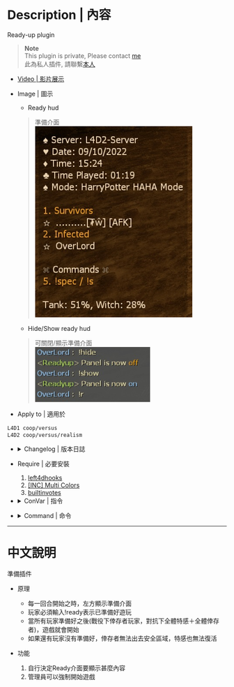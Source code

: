 # Description | 內容
Ready-up plugin

> __Note__ <br/>
This plugin is private, Please contact [me](https://github.com/fbef0102/Game-Private_Plugin#私人插件列表-private-plugins-list)<br/>
此為私人插件, 請聯繫[本人](https://github.com/fbef0102/Game-Private_Plugin#私人插件列表-private-plugins-list)

* [Video | 影片展示](https://youtu.be/nXyZeUA9Rx0)

* Image | 圖示
	* Ready hud
	> 準備介面
	<br/>![readyup_1](image/readyup_1.jpg)
	* Hide/Show ready hud
	> 可關閉/顯示準備介面
	<br/>![readyup_2](image/readyup_2.jpg)

* Apply to | 適用於
```
L4D1 coop/versus
L4D2 coop/versus/realism
```

* <details><summary>Changelog | 版本日誌</summary>

	* v1.0h
	    * Request by Anzu
		* Individual plugin

	* 10.2.3
	    * [Original Work by CanadaRox, Target](https://github.com/SirPlease/L4D2-Competitive-Rework/blob/master/addons/sourcemod/scripting/readyup.sp)
</details>

* Require | 必要安裝
	1. [left4dhooks](https://forums.alliedmods.net/showthread.php?t=321696)
	2. [[INC] Multi Colors](https://forums.alliedmods.net/showthread.php?t=247770)
	3. [builtinvotes](https://github.com/L4D-Community/builtinvotes/actions)

* <details><summary>ConVar | 指令</summary>

	* cfg/sourcemod/readyup.cfg
		```php
		// Configname to display on the ready-up panel
		l4d_ready_cfg_name "HarryPotter HAHA Mode"

		// Enable random moustachio chuckle during countdown
		l4d_ready_chuckle "0"

		// The sound that plays when a round goes on countdown
		l4d_ready_countdown_sound "ambient/alarms/klaxon1.wav"

		// Number of seconds to count down before the round goes live.
		l4d_ready_delay "3"

		// Prevent SI from having spawns during ready-up
		l4d_ready_disable_spawns "0"

		// Enable sound during countdown & on live
		l4d_ready_enable_sound "1"

		// This cvar doesn't do anything, but if it is 0 the logger wont log this game.
		l4d_ready_enabled "1"

		// The sound that plays when a round goes live
		l4d_ready_live_sound "ambient/explosions/explode_3.wav"

		// Maximum number of players to show on the ready-up panel.
		l4d_ready_max_players "8"

		// Play something suck
		l4d_ready_secret "1"

		// Freeze the survivors during ready-up.  When unfrozen they are unable to leave the saferoom but can move freely inside
		l4d_ready_survivor_freeze "0"
		```
</details>

* <details><summary>Command | 命令</summary>

	* **Mark yourself as ready for the round to go live**
		```php
		sm_ready
		sm_r
		sm_witch
		sm_t
		```
	* **Toggle your ready status**
		```php
		sm_toggleready
		```

	* **Mark yourself as not ready if you have set yourself as ready**
		```php
		sm_unready
		sm_nr
		```

	* **Registers a player as a caster so the round will not go live unless they are ready (Adm required: ADMFLAG_BAN)**
		```php
		sm_caster <player>
		```

	* **Registers the calling player as a caster so the round will not go live unless they are ready**
		```php
		sm_cast
		```

	* **Deregister yourself as a caster or allow admins to deregister other players**
		```php
		sm_notcasting
		sm_uncast
		```

	* **Hides the ready-up panel so other menus can be seen**
		```php
		sm_hide
		```

	* **Shows a hidden ready-up panel**
		```php
		sm_show
		```

	* **Return to a valid saferoom spawn if you get stuck during an unfrozen ready-up period**
		```php
		sm_return
		```

	* **Forces the round to start regardless of player ready status.  Players can unready to stop a force**
		```php
		sm_forcestart
		sm_fs
		```
</details>

- - - -
# 中文說明
準備插件

* 原理
	* 每一回合開始之時，左方顯示準備介面
	* 玩家必須輸入!ready表示已準備好遊玩
	* 當所有玩家準備好之後(戰役下倖存者玩家，對抗下全體特感＋全體倖存者)，遊戲就會開始
	* 如果還有玩家沒有準備好，倖存者無法出去安全區域，特感也無法復活

* 功能
	1. 自行決定Ready介面要顯示甚麼內容
	2. 管理員可以強制開始遊戲
